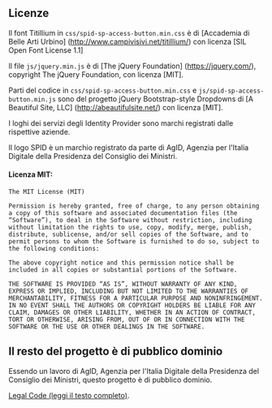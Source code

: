 ## Licenze

Il font Titillium in `css/spid-sp-access-button.min.css` è di [Accademia di Belle Arti Urbino] (http://www.campivisivi.net/titillium/) con licenza [SIL Open Font License 1.1]

Il file `js/jquery.min.js` è di [The jQuery Foundation] (https://jquery.com/), copyright The jQuery Foundation, con licenza [MIT].

Parti del codice in `css/spid-sp-access-button.min.css` e `js/spid-sp-access-button.min.js` sono del progetto jQuery Bootstrap-style Dropdowns di [A Beautiful Site, LLC] (http://abeautifulsite.net/) con licenza [MIT].

I loghi dei servizi degli Identity Provider sono marchi registrati dalle rispettive aziende.

Il logo SPID è un marchio registrato da parte di AgID, Agenzia per l'Italia Digitale della Presidenza del Consiglio dei Ministri.

#### Licenza MIT:

```
The MIT License (MIT)

Permission is hereby granted, free of charge, to any person obtaining a copy of this software and associated documentation files (the “Software”), to deal in the Software without restriction, including without limitation the rights to use, copy, modify, merge, publish, distribute, sublicense, and/or sell copies of the Software, and to permit persons to whom the Software is furnished to do so, subject to the following conditions:

The above copyright notice and this permission notice shall be included in all copies or substantial portions of the Software.

THE SOFTWARE IS PROVIDED “AS IS”, WITHOUT WARRANTY OF ANY KIND, EXPRESS OR IMPLIED, INCLUDING BUT NOT LIMITED TO THE WARRANTIES OF MERCHANTABILITY, FITNESS FOR A PARTICULAR PURPOSE AND NONINFRINGEMENT. IN NO EVENT SHALL THE AUTHORS OR COPYRIGHT HOLDERS BE LIABLE FOR ANY CLAIM, DAMAGES OR OTHER LIABILITY, WHETHER IN AN ACTION OF CONTRACT, TORT OR OTHERWISE, ARISING FROM, OUT OF OR IN CONNECTION WITH THE SOFTWARE OR THE USE OR OTHER DEALINGS IN THE SOFTWARE.
```

## Il resto del progetto è di pubblico dominio

Essendo un lavoro di AgID, Agenzia per l'Italia Digitale della Presidenza del Consiglio dei Ministri, questo progetto è di pubblico dominio.

[Legal Code (leggi il testo completo)](https://creativecommons.org/publicdomain/zero/1.0/legalcode).